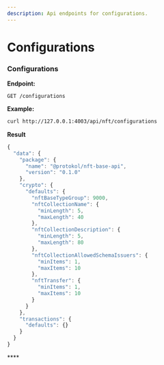 ```yaml
---
description: Api endpoints for configurations.
---
```


# Configurations

### Configurations

**Endpoint:**

```text
GET /configurations
```

**Example:**

```bash
curl http://127.0.0.1:4003/api/nft/configurations
```

**Result**

```javascript
{
  "data": {
    "package": {
      "name": "@protokol/nft-base-api",
      "version": "0.1.0"
    },
    "crypto": {
      "defaults": {
        "nftBaseTypeGroup": 9000,
        "nftCollectionName": {
          "minLength": 5,
          "maxLength": 40
        },
        "nftCollectionDescription": {
          "minLength": 5,
          "maxLength": 80
        },
        "nftCollectionAllowedSchemaIssuers": {
          "minItems": 1,
          "maxItems": 10
        },
        "nftTransfer": {
          "minItems": 1,
          "maxItems": 10
        }
      }
    },
    "transactions": {
      "defaults": {}
    }
  }
}
```

\*\*\*\*

